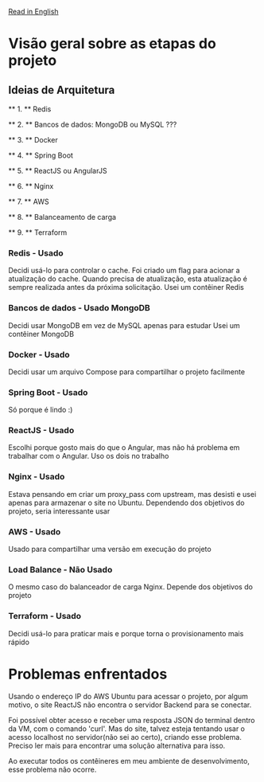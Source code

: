 [Read in English](https://github.com/murilocaet/customers/blob/master/Project-Brainstorming.md)

# Visão geral sobre as etapas do projeto

## Ideias de Arquitetura

** 1. ** Redis

** 2. ** Bancos de dados: MongoDB ou MySQL ???

** 3. ** Docker

** 4. ** Spring Boot

** 5. ** ReactJS ou AngularJS

** 6. ** Nginx

** 7. ** AWS

** 8. ** Balanceamento de carga

** 9. ** Terraform


### Redis - Usado

Decidi usá-lo para controlar o cache. Foi criado um flag para acionar a atualização do cache. Quando precisa de atualização, esta atualização é sempre realizada antes da próxima solicitação.
Usei um contêiner Redis

### Bancos de dados - Usado MongoDB

Decidi usar MongoDB em vez de MySQL apenas para estudar
Usei um contêiner MongoDB

### Docker - Usado

Decidi usar um arquivo Compose para compartilhar o projeto facilmente

### Spring Boot - Usado

Só porque é lindo :)

### ReactJS - Usado

Escolhi porque gosto mais do que o Angular, mas não há problema em trabalhar com o Angular. Uso os dois no trabalho

### Nginx - Usado

Estava pensando em criar um proxy_pass com upstream, mas desisti e usei apenas para armazenar o site no Ubuntu.
Dependendo dos objetivos do projeto, seria interessante usar

### AWS - Usado

Usado para compartilhar uma versão em execução do projeto

### Load Balance - Não Usado

O mesmo caso do balanceador de carga Nginx. Depende dos objetivos do projeto

### Terraform - Usado

Decidi usá-lo para praticar mais e porque torna o provisionamento mais rápido


# Problemas enfrentados

Usando o endereço IP do AWS Ubuntu para acessar o projeto, por algum motivo, o site ReactJS não encontra o servidor Backend para se conectar.

Foi possível obter acesso e receber uma resposta JSON do terminal dentro da VM, com o comando 'curl'. Mas do site, talvez esteja tentando usar o acesso localhost no servidor(não sei ao certo), criando esse problema. Preciso ler mais para encontrar uma solução alternativa para isso.

Ao executar todos os contêineres em meu ambiente de desenvolvimento, esse problema não ocorre.